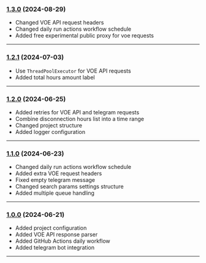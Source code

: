 ### [1.3.0] (2024-08-29)

* Changed VOE API request headers
* Changed daily run actions workflow schedule
* Added free experimental public proxy for voe requests

---

### [1.2.1] (2024-07-03)

* Use `ThreadPoolExecutor` for VOE API requests
* Added total hours amount label

---

### [1.2.0] (2024-06-25)

* Added retries for VOE API and telegram requests
* Combine disconnection hours list into a time range
* Changed project structure
* Added logger configuration

---

### [1.1.0] (2024-06-23)

* Changed daily run actions workflow schedule
* Added extra VOE request headers
* Fixed empty telegram message
* Changed search params settings structure
* Added multiple queue handling

---

### [1.0.0] (2024-06-21)

* Added project configuration
* Added VOE API response parser
* Added GitHub Actions daily workflow
* Added telegram bot integration

---

[1.0.0]:https://github.com/ripiuk/voe_disconnect/pull/1
[1.1.0]:https://github.com/ripiuk/voe_disconnect/pull/2
[1.2.0]:https://github.com/ripiuk/voe_disconnect/pull/4
[1.2.1]:https://github.com/ripiuk/voe_disconnect/pull/6
[1.3.0]:https://github.com/ripiuk/voe_disconnect/pull/7
